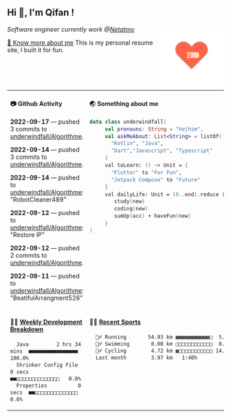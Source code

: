  <h2> Hi 👋, I'm Qifan ! </h2>
 <a href="https://github.com/underwindfall/iBeats"><img align="right" width="150px" src="https://raw.githubusercontent.com/underwindfall/iBeats/main/files/heart.svg"/></a>
 <p><em>Software engineer currently work @<a href="https://www.netatmo.com">Netatmo</a></em></p>
 <p><a href="https://qifanyang.com/resume" target="_blank"> 🔭 Know more about me</a> This is my personal resume site, I built it for fun.</p>
 <table width="960px"><tr><td valign="top" width="50%">

  #### 📷 Github Activity
  <!-- githubActivity starts -->
**2022-09-17** — pushed 3 commits to [underwindfall/Algorithme](https://api.github.com/repos/underwindfall/Algorithme).

**2022-09-14** — pushed 3 commits to [underwindfall/Algorithme](https://api.github.com/repos/underwindfall/Algorithme).

**2022-09-14** — pushed to [underwindfall/Algorithme](https://api.github.com/repos/underwindfall/Algorithme): "RobotCleaner489"

**2022-09-12** — pushed to [underwindfall/Algorithme](https://api.github.com/repos/underwindfall/Algorithme): "Restore IP"

**2022-09-12** — pushed 2 commits to [underwindfall/Algorithme](https://api.github.com/repos/underwindfall/Algorithme).

**2022-09-11** — pushed to [underwindfall/Algorithme](https://api.github.com/repos/underwindfall/Algorithme): "BeatifulArrangment526"
  <!-- githubActivity ends -->
  </td><td valign="top" width="50%">

  #### 🌏 Something about me
  <!-- profile starts -->
  ```kotlin
  data class underwindfall(
       val pronouns: String = "he|him",
       val askMeAbout: List<String> = listOf(
         "Kotlin", "Java",
         "Dart","Javascript", "Typescript"
       )
       val toLearn: () -> Unit = {
         "Flutter" to "For Fun",
         "Jetpack Compose" to "Future"
       }
       val dailyLife: Unit = (0..end).reduce { acc, new ->
          study(new)
          coding(new)
          sumUp(acc) + haveFun(new)
       }
  )
  ```
  <!-- profile ends -->
  </td></tr><tr><td valign="top" width="50%">
  
  #### 🏊‍♂️ <a href="https://gist.github.com/underwindfall/377ee88ba1fabd1e93516e48ca9c61eb" target="_blank">Weekly Development Breakdown</a>
   <!-- codeTime starts -->
   ```text
     Java         2 hrs 34 mins  ■■■■■■■■■■■■■■■■ 100.0%
     Shrinker Config File         0 secs  ■■◱□□□□□□□□□□□□□   0.0%
     Properties          0 secs  ■■◱□□□□□□□□□□□□□   0.0%
   ```
   <!-- codeTime starts -->
   </td>
   <td valign="top" width="50%">

   #### 🤾‍♂️ <a href="https://gist.github.com/underwindfall/76198d6f6918f9f94d022c8ad881f98b" target="_blank">Recent Sports</a>

   <!-- Sports starts -->
   ```text
     ‍🏃‍♂️ Running       54.93 km ▩▩▩▩▩▩▩▩▩▩▩□  5.30/h
     🏊‍♂️ Swimming       0.00 km □□□□□□□□□□□□  0.00/h
     🚴‍♂️ Cycling        4.72 km ▩□□□□□□□□□□□ 14.05/h
     Last month        3.97 km   1:40h
   ```
   <!-- Sports ends -->
   </td></tr></table>